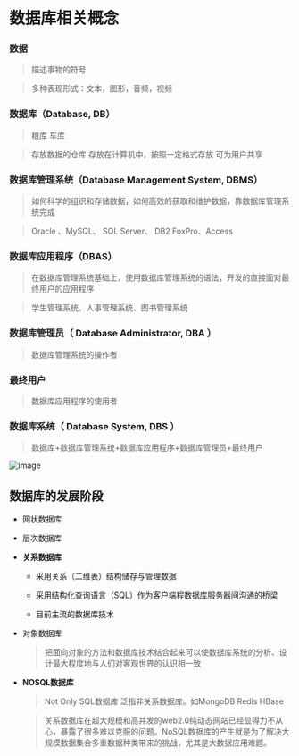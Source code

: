 # 数据库相关概念
### 数据
> 描述事物的符号

> 多种表现形式：文本，图形，音频，视频
### 数据库（Database, DB）
> 粮库  车库

> 存放数据的仓库 存放在计算机中，按照一定格式存放  可为用户共享
### 数据库管理系统（Database Management System, DBMS）
> 如何科学的组织和存储数据，如何高效的获取和维护数据，靠数据库管理系统完成

> Oracle 、MySQL、 SQL Server、  DB2 FoxPro、Access
### 数据库应用程序（DBAS）
> 在数据库管理系统基础上，使用数据库管理系统的语法，开发的直接面对最终用户的应用程序

>学生管理系统、人事管理系统、图书管理系统

### 数据库管理员（ Database Administrator, DBA ）
>数据库管理系统的操作者
### 最终用户
>数据库应用程序的使用者
### 数据库系统（ Database System, DBS ）
>数据库+数据库管理系统+数据库应用程序+数据库管理员+最终用户

![image](https://note.youdao.com/yws/api/personal/file/826320C62D6B42958BDCB8C374F8CAF6?method=download&shareKey=b7c4fbbbf270312c454d4ca70b4789a2)

## 数据库的发展阶段
- 网状数据库
- 层次数据库
- **关系数据库**
    - 采用关系（二维表）结构储存与管理数据
    - 采用结构化查询语言（SQL）作为客户端程数据库服务器间沟通的桥梁
    
    - 目前主流的数据库技术

-  对象数据库

    > 把面向对象的方法和数据库技术结合起来可以使数据库系统的分析、设 计最大程度地与人们对客观世界的认识相一致
 

-  **NOSQL数据库**

    > Not Only SQL数据库 泛指非关系数据库。如MongoDB Redis  HBase
    
    > 关系数据库在超大规模和高并发的web2.0纯动态网站已经显得力不从心，暴露了很多难以克服的问题。NoSQL数据库的产生就是为了解决大规模数据集合多重数据种类带来的挑战，尤其是大数据应用难题。